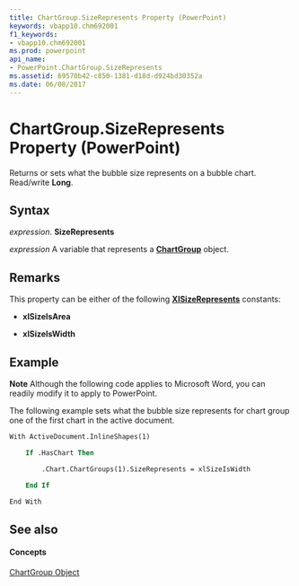 ```yaml
---
title: ChartGroup.SizeRepresents Property (PowerPoint)
keywords: vbapp10.chm692001
f1_keywords:
- vbapp10.chm692001
ms.prod: powerpoint
api_name:
- PowerPoint.ChartGroup.SizeRepresents
ms.assetid: 69570b42-c850-1381-d18d-d924bd30352a
ms.date: 06/08/2017
---
```



# ChartGroup.SizeRepresents Property (PowerPoint)

Returns or sets what the bubble size represents on a bubble chart. Read/write **Long**.


## Syntax

 _expression_. **SizeRepresents**

 _expression_ A variable that represents a **[ChartGroup](chartgroup-object-powerpoint.md)** object.


## Remarks

This property can be either of the following **[XlSizeRepresents](xlsizerepresents-enumeration-powerpoint.md)** constants:


- **xlSizeIsArea**
    
- **xlSizeIsWidth**
    



## Example




 **Note**  Although the following code applies to Microsoft Word, you can readily modify it to apply to PowerPoint.

The following example sets what the bubble size represents for chart group one of the first chart in the active document.




```vb
With ActiveDocument.InlineShapes(1)

    If .HasChart Then

        .Chart.ChartGroups(1).SizeRepresents = xlSizeIsWidth

    End If

End With
```


## See also


#### Concepts


[ChartGroup Object](chartgroup-object-powerpoint.md)

